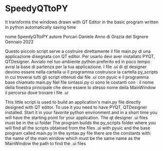 # SpeedyQTtoPY
It transforms the windows drawn with QT Editor in the basic program written in python automatically saving time

nome SpeedyQTtoPY
autore Porcari Daniele
Anno di Grazia del Signore Gennaio 2022

Questo piccolo script serve a costruire direttamente il file main.py di una applicazione
disegnata con QT editor.
Per usarlo devi aver installato PYQT, QTDesigner. Avvialo nel tuo ambiente python preferito
ed in poco tempo avrai la base di partenza per la tua applicazione.
I file .ui di qt designer devono essere nella cartella ui
Il programma costruisce la cartella py_scripts in cui troverai tutti gli script ottenuti dai file
.ui con pyuic e il programma base chiamato main.py
Nel file sintassi.py ci sono le costanti con :
    il nome della finestra principale che deve essere lo stesso nome della MainWindow
    il percorso dove trovare i file .ui


This little script is used to build an application's main.py file directly
designed with QT editor.
To use it you need to have PYQT, QTDesigner installed. Start it in your favorite python environment
and in a short time you will have the starting point for your application.
The qt designer .ui files must be in the ui folder
The program builds the py_scripts folder where you will find all the scripts obtained from the files
.ui with pyuic and the base program called main.py
In the syntax.py file there are the constants with:
    the name of the main window which must be the same name as the MainWindow
    the path to find the .ui files
